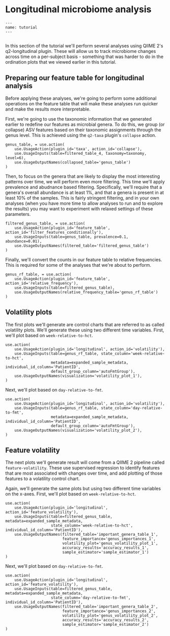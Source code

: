 # Longitudinal microbiome analysis

```{usage-scope}
---
name: tutorial
---
```

```{usage-selector}
```

In this section of the tutorial we'll perform several analyses using QIIME 2's
q2-longitudinal plugin. These will allow us to track microbiome changes
across time on a per-subject basis - something that was harder to do in the
ordination plots that we viewed earlier in this tutorial.

## Preparing our feature table for longitudinal analysis

Before applying these analyses, we're going to perform some additional
operations on the feature table that will make these analyses run quicker and
make the results more interpretable.

First, we're going to use the taxonomic information that we generated earlier
to redefine our features as microbial genera. To do this, we group (or
collapse) ASV features based on their taxonomic assignments through the genus
level. This is achieved using the `q2-taxa` plugin's `collapse` action.

```{usage}
genus_table, = use.action(
    use.UsageAction(plugin_id='taxa', action_id='collapse'),
    use.UsageInputs(table=filtered_table_4, taxonomy=taxonomy, level=6),
    use.UsageOutputNames(collapsed_table='genus_table')
)
```

Then, to focus on the genera that are likely to display the most interesting
patterns over time, we will perform even more filtering. This time we'll
apply prevalence and abudnance based filtering. Specifically, we'll require
that a genera's overall abundance is at least 1%, and that a genera is present
in at least 10% of the samples. This is fairly stringent filtering, and in your
own analyses (when you have more time to allow analyses to run and to explore
the results) you may want to experiment with relaxed settings of these
parameters.

```{usage}
filtered_genus_table, = use.action(
    use.UsageAction(plugin_id='feature_table', action_id='filter_features_conditionally'),
    use.UsageInputs(table=genus_table, prevalence=0.1, abundance=0.01),
    use.UsageOutputNames(filtered_table='filtered_genus_table')
)
```

Finally, we'll convert the counts in our feature table to relative frequencies.
This is required for some of the analyses that we're about to perform.

```{usage}
genus_rf_table, = use.action(
    use.UsageAction(plugin_id='feature_table', action_id='relative_frequency'),
    use.UsageInputs(table=filtered_genus_table),
    use.UsageOutputNames(relative_frequency_table='genus_rf_table')
)
```

## Volatility plots

The first plots we'll generate are control charts that are referred to as
called volatility plots. We'll generate these using two different time
variables. First, we'll plot based on  `week-relative-to-hct`.

```{usage}
use.action(
    use.UsageAction(plugin_id='longitudinal', action_id='volatility'),
    use.UsageInputs(table=genus_rf_table, state_column='week-relative-to-hct',
                    metadata=expanded_sample_metadata, individual_id_column='PatientID',
                    default_group_column='autoFmtGroup'),
    use.UsageOutputNames(visualization='volatility_plot_1'),
)
```

Next, we'll plot based on `day-relative-to-fmt`.

```{usage}
use.action(
    use.UsageAction(plugin_id='longitudinal', action_id='volatility'),
    use.UsageInputs(table=genus_rf_table, state_column='day-relative-to-fmt',
                    metadata=expanded_sample_metadata, individual_id_column='PatientID',
                    default_group_column='autoFmtGroup'),
    use.UsageOutputNames(visualization='volatility_plot_2'),
)
```

## Feature volatility

The next plots we'll generate result will come from a QIIME 2 pipeline called
`feature-volatility`. These use supervised regression to identify features
that are most associated with changes over time, and add plotting of those
features to a volatility control chart.

Again, we'll generate the same plots but using two different time variables on
the x-axes. First, we'll plot based on  `week-relative-to-hct`.

```{usage}
use.action(
    use.UsageAction(plugin_id='longitudinal', action_id='feature_volatility'),
    use.UsageInputs(table=filtered_genus_table, metadata=expanded_sample_metadata,
                    state_column='week-relative-to-hct', individual_id_column='PatientID'),
    use.UsageOutputNames(filtered_table='important_genera_table_1',
                         feature_importance='genus_importances_1',
                         volatility_plot='genus_volatility_plot_1',
                         accuracy_results='accuracy_results_1',
                         sample_estimator='sample_estimator_1')
)
```

Next, we'll plot based on `day-relative-to-fmt`.

```{usage}
use.action(
    use.UsageAction(plugin_id='longitudinal', action_id='feature_volatility'),
    use.UsageInputs(table=filtered_genus_table, metadata=expanded_sample_metadata,
                    state_column='day-relative-to-fmt', individual_id_column='PatientID'),
    use.UsageOutputNames(filtered_table='important_genera_table_2',
                         feature_importance='genus_importances_2',
                         volatility_plot='genus_volatility_plot_2',
                         accuracy_results='accuracy_results_2',
                         sample_estimator='sample_estimator_2')
)
```
